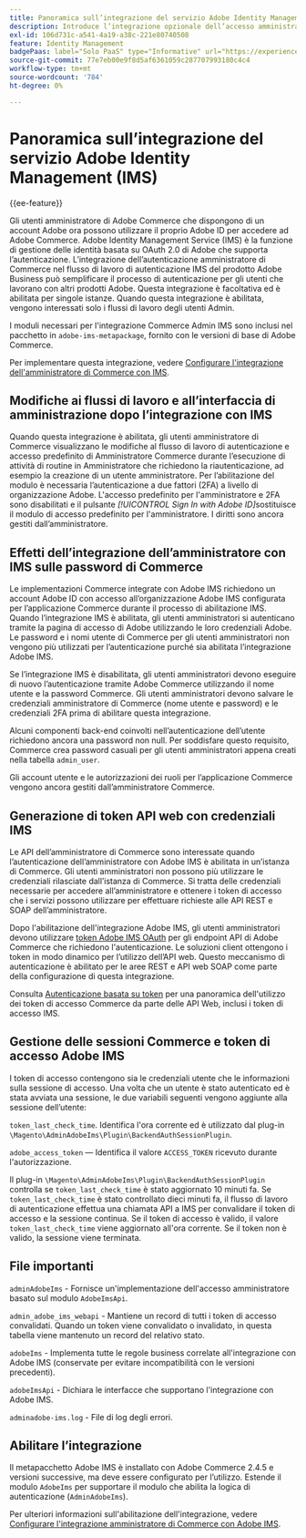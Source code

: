 ```yaml
---
title: Panoramica sull’integrazione del servizio Adobe Identity Management (IMS)
description: Introduce l’integrazione opzionale dell’accesso amministratore di Adobe Commerce con Adobe IMS
exl-id: 106d731c-a541-4a19-a38c-221e80740508
feature: Identity Management
badgePaas: label="Solo PaaS" type="Informative" url="https://experienceleague.adobe.com/en/docs/commerce/user-guides/product-solutions" tooltip="Applicabile solo ai progetti Adobe Commerce on Cloud (infrastruttura PaaS gestita da Adobe) e ai progetti on-premise."
source-git-commit: 77e7eb00e9f8d5af6361059c287707993180c4c4
workflow-type: tm+mt
source-wordcount: '784'
ht-degree: 0%

---
```


# Panoramica sull’integrazione del servizio Adobe Identity Management (IMS)

{{ee-feature}}

Gli utenti amministratore di Adobe Commerce che dispongono di un account Adobe ora possono utilizzare il proprio Adobe ID per accedere ad Adobe Commerce. Adobe Identity Management Service (IMS) è la funzione di gestione delle identità basata su OAuth 2.0 di Adobe che supporta l’autenticazione. L’integrazione dell’autenticazione amministratore di Commerce nel flusso di lavoro di autenticazione IMS del prodotto Adobe Business può semplificare il processo di autenticazione per gli utenti che lavorano con altri prodotti Adobe. Questa integrazione è facoltativa ed è abilitata per singole istanze. Quando questa integrazione è abilitata, vengono interessati solo i flussi di lavoro degli utenti Admin. 

I moduli necessari per l&#39;integrazione Commerce Admin IMS sono inclusi nel pacchetto in `adobe-ims-metapackage`, fornito con le versioni di base di Adobe Commerce.

Per implementare questa integrazione, vedere [Configurare l&#39;integrazione dell&#39;amministratore di Commerce con IMS](./adobe-ims-config.md).

## Modifiche ai flussi di lavoro e all’interfaccia di amministrazione dopo l’integrazione con IMS

Quando questa integrazione è abilitata, gli utenti amministratore di Commerce visualizzano le modifiche al flusso di lavoro di autenticazione e accesso predefinito di Amministratore Commerce durante l’esecuzione di attività di routine in Amministratore che richiedono la riautenticazione, ad esempio la creazione di un utente amministratore. Per l’abilitazione del modulo è necessaria l’autenticazione a due fattori (2FA) a livello di organizzazione Adobe. L&#39;accesso predefinito per l&#39;amministratore e 2FA sono disabilitati e il pulsante _[!UICONTROL Sign In with Adobe ID]_&#x200B;sostituisce il modulo di accesso predefinito per l&#39;amministratore. I diritti sono ancora gestiti dall’amministratore.

## Effetti dell’integrazione dell’amministratore con IMS sulle password di Commerce

Le implementazioni Commerce integrate con Adobe IMS richiedono un account Adobe ID con accesso all’organizzazione Adobe IMS configurata per l’applicazione Commerce durante il processo di abilitazione IMS.  Quando l’integrazione IMS è abilitata, gli utenti amministratori si autenticano tramite la pagina di accesso di Adobe utilizzando le loro credenziali Adobe. Le password e i nomi utente di Commerce per gli utenti amministratori non vengono più utilizzati per l’autenticazione purché sia abilitata l’integrazione Adobe IMS.

Se l’integrazione IMS è disabilitata, gli utenti amministratori devono eseguire di nuovo l’autenticazione tramite Adobe Commerce utilizzando il nome utente e la password Commerce. Gli utenti amministratori devono salvare le credenziali amministratore di Commerce (nome utente e password) e le credenziali 2FA prima di abilitare questa integrazione.

Alcuni componenti back-end coinvolti nell’autenticazione dell’utente richiedono ancora una password non null. Per soddisfare questo requisito, Commerce crea password casuali per gli utenti amministratori appena creati nella tabella `admin_user`.

Gli account utente e le autorizzazioni dei ruoli per l’applicazione Commerce vengono ancora gestiti dall’amministratore Commerce.


## Generazione di token API web con credenziali IMS

Le API dell’amministratore di Commerce sono interessate quando l’autenticazione dell’amministratore con Adobe IMS è abilitata in un’istanza di Commerce. Gli utenti amministratori non possono più utilizzare le credenziali rilasciate dall’istanza di Commerce. Si tratta delle credenziali necessarie per accedere all’amministratore e ottenere i token di accesso che i servizi possono utilizzare per effettuare richieste alle API REST e SOAP dell’amministratore.

Dopo l&#39;abilitazione dell&#39;integrazione Adobe IMS, gli utenti amministratori devono utilizzare [token Adobe IMS OAuth](https://developer.adobe.com/developer-console/docs/guides/authentication/OAuthIntegration/) per gli endpoint API di Adobe Commerce che richiedono l&#39;autenticazione. Le soluzioni client ottengono i token in modo dinamico per l’utilizzo dell’API web. Questo meccanismo di autenticazione è abilitato per le aree REST e API web SOAP come parte della configurazione di questa integrazione.

Consulta [Autenticazione basata su token](https://developer.adobe.com/commerce/webapi/get-started/authentication/gs-authentication-token/) per una panoramica dell&#39;utilizzo dei token di accesso Commerce da parte delle API Web, inclusi i token di accesso IMS.

## Gestione delle sessioni Commerce e token di accesso Adobe IMS

I token di accesso contengono sia le credenziali utente che le informazioni sulla sessione di accesso. Una volta che un utente è stato autenticato ed è stata avviata una sessione, le due variabili seguenti vengono aggiunte alla sessione dell’utente:

`token_last_check_time`. Identifica l&#39;ora corrente ed è utilizzato dal plug-in `\Magento\AdminAdobeIms\Plugin\BackendAuthSessionPlugin`.

`adobe_access_token` — Identifica il valore `ACCESS_TOKEN` ricevuto durante l&#39;autorizzazione.

Il plug-in `\Magento\AdminAdobeIms\Plugin\BackendAuthSessionPlugin` controlla se `token_last_check_time` è stato aggiornato 10 minuti fa. Se `token_last_check_time` è stato controllato dieci minuti fa, il flusso di lavoro di autenticazione effettua una chiamata API a IMS per convalidare il token di accesso e la sessione continua. Se il token di accesso è valido, il valore `token_last_check_time` viene aggiornato all&#39;ora corrente. Se il token non è valido, la sessione viene terminata.

## File importanti

`adminAdobeIms` - Fornisce un&#39;implementazione dell&#39;accesso amministratore basato sul modulo `AdobeImsApi`.

`admin_adobe_ims_webapi` - Mantiene un record di tutti i token di accesso convalidati. Quando un token viene convalidato o invalidato, in questa tabella viene mantenuto un record del relativo stato.

`adobeIms` - Implementa tutte le regole business correlate all&#39;integrazione con Adobe IMS (conservate per evitare incompatibilità con le versioni precedenti).

`adobeImsApi` - Dichiara le interfacce che supportano l&#39;integrazione con Adobe IMS.

`adminadobe-ims.log` - File di log degli errori.

## Abilitare l’integrazione

Il metapacchetto Adobe IMS è installato con Adobe Commerce 2.4.5 e versioni successive, ma deve essere configurato per l’utilizzo. Estende il modulo `AdobeIms` per supportare il modulo che abilita la logica di autenticazione (`AdminAdobeIms`).

Per ulteriori informazioni sull&#39;abilitazione dell&#39;integrazione, vedere [Configurare l&#39;integrazione amministratore di Commerce con Adobe IMS](./adobe-ims-config.md).
